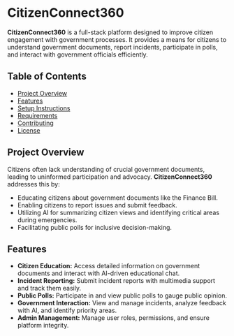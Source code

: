 # CitizenConnect360

**CitizenConnect360** is a full-stack platform designed to improve citizen engagement with government processes. It provides a means for citizens to understand government documents, report incidents, participate in polls, and interact with government officials efficiently.

## Table of Contents

- [Project Overview](#project-overview)
- [Features](#features)
- [Setup Instructions](#setup-instructions)
- [Requirements](#requirements)
- [Contributing](#contributing)
- [License](#license)

## Project Overview

Citizens often lack understanding of crucial government documents, leading to uninformed participation and advocacy. **CitizenConnect360** addresses this by:

- Educating citizens about government documents like the Finance Bill.
- Enabling citizens to report issues and submit feedback.
- Utilizing AI for summarizing citizen views and identifying critical areas during emergencies.
- Facilitating public polls for inclusive decision-making.

## Features

- **Citizen Education:** Access detailed information on government documents and interact with AI-driven educational chat.
- **Incident Reporting:** Submit incident reports with multimedia support and track them easily.
- **Public Polls:** Participate in and view public polls to gauge public opinion.
- **Government Interaction:** View and manage incidents, analyze feedback with AI, and identify priority areas.
- **Admin Management:** Manage user roles, permissions, and ensure platform integrity.
